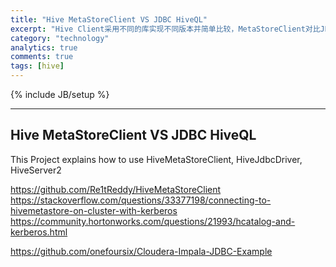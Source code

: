 ```yaml
---
title: "Hive MetaStoreClient VS JDBC HiveQL"
excerpt: "Hive Client采用不同的库实现不同版本并简单比较，MetaStoreClient对比JDBC HiveQL"
category: "technology"
analytics: true
comments: true
tags: [hive]
---
```

{% include JB/setup %}

<!-- TODO -->

---

## Hive MetaStoreClient VS JDBC HiveQL

This Project explains how to use HiveMetaStoreClient, HiveJdbcDriver, HiveServer2

https://github.com/Re1tReddy/HiveMetaStoreClient
https://stackoverflow.com/questions/33377198/connecting-to-hivemetastore-on-cluster-with-kerberos
https://community.hortonworks.com/questions/21993/hcatalog-and-kerberos.html

https://github.com/onefoursix/Cloudera-Impala-JDBC-Example
